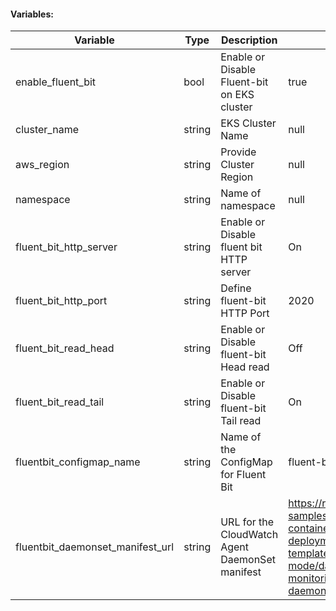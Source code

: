 #### Variables:

| Variable                          | Type    | Description                                      | Default                                                                                     |
|-----------------------------------|---------|--------------------------------------------------|---------------------------------------------------------------------------------------------|
| enable_fluent_bit                 | bool    | Enable or Disable Fluent-bit on EKS cluster      | true                                                                                        |
| cluster_name                      | string  | EKS Cluster Name                                 | null                                                                                        |
| aws_region                        | string  | Provide Cluster Region                          | null                                                                                        |
| namespace                         | string  | Name of namespace                                | null                                                                                        |
| fluent_bit_http_server            | string  | Enable or Disable fluent bit HTTP server        | On                                                                                          |
| fluent_bit_http_port              | string  | Define fluent-bit HTTP Port                      | 2020                                                                                        |
| fluent_bit_read_head              | string  | Enable or Disable fluent-bit Head read           | Off                                                                                         |
| fluent_bit_read_tail              | string  | Enable or Disable fluent-bit Tail read           | On                                                                                          |
| fluentbit_configmap_name          | string  | Name of the ConfigMap for Fluent Bit             | fluent-bit-cluster-info                                                                     |
| fluentbit_daemonset_manifest_url  | string  | URL for the CloudWatch Agent DaemonSet manifest  | https://raw.githubusercontent.com/aws-samples/amazon-cloudwatch-container-insights/latest/k8s-deployment-manifest-templates/deployment-mode/daemonset/container-insights-monitoring/cwagent/cwagent-daemonset.yaml |
